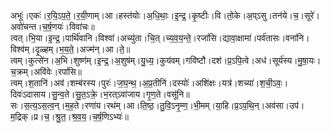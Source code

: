 

  
अभूः॑।एकः॑।र॒यि॒ऽप॒ते॒।र॒यी॒णाम्।आ।हस्त॑योः।अ॒धि॒थाः॒।इ॒न्द्र॒।कृ॒ष्टीः।वि।तो॒के।अ॒प्ऽसु।तन॑ये।च॒।सूरे॑।अवो॑चन्त।च॒र्ष॒णयः॑।विवा॑चः॥  
त्वत्।भि॒या।इ॒न्द्र॒।पार्थि॑वानि।विश्वा॑।अच्यु॑ता।चि॒त्।च्य॒व॒य॒न्ते॒।रजां॑सि।द्यावा॒क्षामा॑।पर्व॑तासः।वना॑नि।विश्व॑म्।दृ॒ळ्हम्।भ॒य॒ते॒।अज्म॑न्।आ।ते॒॥  
त्वम्।कुत्से॑न।अ॒भि।शुष्ण॑म्।इ॒न्द्र॒।अ॒शुष॑म्।यु॒ध्य॒।कुय॑वम्।गवि॑ष्टौ।दश॑।प्र॒ऽपि॒त्वे।अध॑।सूर्य॑स्य।मु॒षा॒यः।च॒क्रम्।अवि॑वेः।रपां॑सि॥  
त्वम्।श॒तानि॑।अव॑।शम्ब॑रस्य।पुरः॑।ज॒घ॒न्थ॒।अ॒प्र॒तीनि॑।दस्योः॑।अशि॑क्षः।यत्र॑।शच्या॑।श॒ची॒ऽवः॒।दिवः॑ऽदासाय।सु॒न्व॒ते।सु॒त॒ऽक्रे॒।भ॒रत्ऽवा॑जाय।गृ॒ण॒ते।वसू॑नि॥  
सः।स॒त्य॒ऽस॒त्व॒न्।म॒ह॒ते।रणा॑य।रथ॑म्।आ।ति॒ष्ठ॒।तु॒वि॒ऽनृ॒म्ण॒।भी॒मम्।या॒हि।प्र॒ऽप॒थि॒न्।अव॑सा।उप॑।म॒द्रिक्।प्र।च॒।श्रु॒त॒।श्र॒व॒य॒।च॒र्ष॒णिऽभ्यः॑॥  
